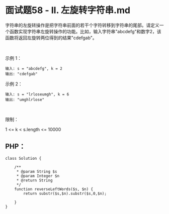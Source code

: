 # 面试题58 - II. 左旋转字符串.md
字符串的左旋转操作是把字符串前面的若干个字符转移到字符串的尾部。请定义一个函数实现字符串左旋转操作的功能。比如，输入字符串"abcdefg"和数字2，该函数将返回左旋转两位得到的结果"cdefgab"。

 

示例 1：


```
输入: s = "abcdefg", k = 2
输出: "cdefgab"
```
示例 2：


```
输入: s = "lrloseumgh", k = 6
输出: "umghlrlose"
```
 

限制：

1 <= k < s.length <= 10000

## PHP：

```
class Solution {

    /**
     * @param String $s
     * @param Integer $n
     * @return String
     */
    function reverseLeftWords($s, $n) {
        return substr($s,$n).substr($s,0,$n);

    }
}
```
